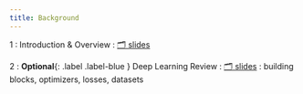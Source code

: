 ```yaml
---
title: Background
---
```


1
: Introduction & Overview
    : [🗂️ slides](https://docs.google.com/presentation/d/1vP4s1oxomdg3uU5PiV5EnSaiA6kSNcMxtI3L9wRhubQ/edit?usp=sharing)

2
: **Optional**{: .label .label-blue } Deep Learning Review
  : [🗂️ slides](https://docs.google.com/presentation/d/1u9LLRKveYo9N4oSmZhzT1LOP9WfTwpcnmyHBqAA6Cxw/edit#slide=id.g60c1429d79_0_0)
: building blocks, optimizers, losses, datasets